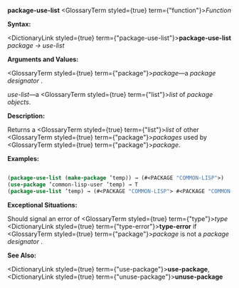 **package-use-list** <GlossaryTerm styled={true} term={"function"}><i>Function</i></GlossaryTerm> 



**Syntax:** 



<DictionaryLink styled={true} term={"package-use-list"}><b>package-use-list</b></DictionaryLink> *package → use-list* 



**Arguments and Values:** 



<GlossaryTerm styled={true} term={"package"}><i>package</i></GlossaryTerm>—a *package designator* . 



*use-list*—a <GlossaryTerm styled={true} term={"list"}><i>list</i></GlossaryTerm> of *package objects*. 







 



 



**Description:** 



Returns a <GlossaryTerm styled={true} term={"list"}><i>list</i></GlossaryTerm> of other <GlossaryTerm styled={true} term={"package"}><i>packages</i></GlossaryTerm> used by <GlossaryTerm styled={true} term={"package"}><i>package</i></GlossaryTerm>. 



**Examples:**
```lisp

(package-use-list (make-package ’temp)) → (#<PACKAGE "COMMON-LISP">) 
(use-package ’common-lisp-user ’temp) → T 
(package-use-list ’temp) → (#<PACKAGE "COMMON-LISP"> #<PACKAGE "COMMON-LISP-USER">) 

```
**Exceptional Situations:** 



Should signal an error of <GlossaryTerm styled={true} term={"type"}><i>type</i></GlossaryTerm> <DictionaryLink styled={true} term={"type-error"}><b>type-error</b></DictionaryLink> if <GlossaryTerm styled={true} term={"package"}><i>package</i></GlossaryTerm> is not a *package designator* . 



**See Also:** 



<DictionaryLink styled={true} term={"use-package"}><b>use-package</b></DictionaryLink>, <DictionaryLink styled={true} term={"unuse-package"}><b>unuse-package</b></DictionaryLink> 



